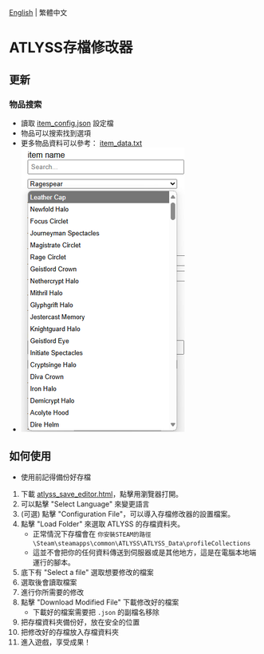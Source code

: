 [English](README.md) | 繁體中文

# ATLYSS存檔修改器
## 更新
### 物品搜索
* 讀取 [item_config.json](config/item_config.json) 設定檔
* 物品可以搜索找到選項
* 更多物品資料可以參考： [item_data.txt](data/only_level_item_data.txt)
* ![item_config](image/item_config.png)
## 如何使用
* 使用前記得備份好存檔

1. 下載 [atlyss_save_editor.html](atlyss_save_editor.html)，點擊用瀏覽器打開。
2. 可以點擊 "Select Language" 來變更語言
3. (可選) 點擊 "Configuration File"，可以導入存檔修改器的設置檔案。
4. 點擊 "Load Folder" 來選取 ATLYSS 的存檔資料夾。
   * 正常情況下存檔會在 ```你安裝STEAM的路徑\Steam\steamapps\common\ATLYSS\ATLYSS_Data\profileCollections```
   * 這並不會把你的任何資料傳送到伺服器或是其他地方，這是在電腦本地端運行的腳本。
5. 底下有 "Select a file" 選取想要修改的檔案
6. 選取後會讀取檔案
7. 進行你所需要的修改
8. 點擊 "Download Modified File" 下載修改好的檔案
   * 下載好的檔案需要把 ```.json``` 的副檔名移除
9. 把存檔資料夾備份好，放在安全的位置
10. 把修改好的存檔放入存檔資料夾
11. 進入遊戲，享受成果！
